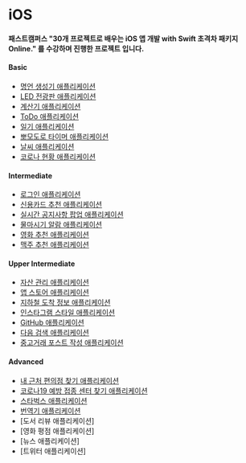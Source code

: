 # iOS
#### 패스트캠퍼스 "30개 프로젝트로 배우는 iOS 앱 개발 with Swift 초격차 패키지 Online." 를 수강하며 진행한 프로젝트 입니다.

#### Basic
- [명언 생성기 애플리케이션](QuotesGenerator)
- [LED 전광판 애플리케이션](LEDBoard)
- [계산기 애플리케이션](Calculator)
- [ToDo 애플리케이션](ToDoList)
- [일기 애플리케이션](Diary)
- [뽀모도로 타이머 애플리케이션](Timer)
- [날씨 애플리케이션](Weather)
- [코로나 현황 애플리케이션](Covide-board)

#### Intermediate
- [로그인 애플리케이션](LoginApp)
- [신용카드 추천 애플리케이션](CreditCardList)
- [실시간 공지사항 팝업 애플리케이션](NoticeApp)
- [물마시기 알람 애플리케이션](DrinkNotice)
- [영화 추천 애플리케이션](NetflixStyleApp)
- [맥주 추천 애플리케이션](Brewery)

#### Upper Intermediate
- [자산 관리 애플리케이션](MyAsset)
- [앱 스토어 애플리케이션](AppStore)
- [지하철 도착 정보 애플리케이션](SubwayStation)
- [인스타그램 스타일 애플리케이션](InstagramSample)
- [GitHub 애플리케이션](GithubSample)
- [다음 검색 애플리케이션](SearchDaumBlog)
- [중고거래 포스트 작성 애플리케이션](UploadUsedGoods)

#### Advanced
- [내 근처 편의점 찾기 애플리케이션](FindConvenienceStore)
- [코로나19 예방 접종 센터 찾기 애플리케이션](FindCovidCenter)
- [스타벅스 애플리케이션](StarbucksSampleApp)
- [번역기 애플리케이션](Translator)
- [도서 리뷰 애플리케이션]
- [영화 평점 애플리케이션]
- [뉴스 애플리케이션]
- [트위터 애플리케이션]
